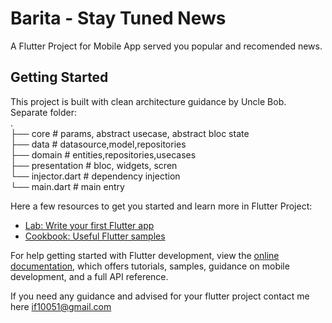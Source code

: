 # Barita - Stay Tuned News

A Flutter Project for Mobile App served you popular and recomended news.

## Getting Started

This project is built with clean architecture guidance by Uncle Bob.
Separate folder:<br/>
.<br/>
├── core                    # params, abstract usecase, abstract bloc state<br/>
├── data                    # datasource,model,repositories<br/>
├── domain                  # entities,repositories,usecases<br/>
├── presentation            # bloc, widgets, scren<br/>
└── injector.dart           # dependency injection<br/>
└── main.dart               # main entry<br/>

Here a few resources to get you started and learn more in Flutter Project:
- [Lab: Write your first Flutter app](https://docs.flutter.dev/get-started/codelab)
- [Cookbook: Useful Flutter samples](https://docs.flutter.dev/cookbook)

For help getting started with Flutter development, view the
[online documentation](https://docs.flutter.dev/), which offers tutorials,
samples, guidance on mobile development, and a full API reference.

If you need any guidance and advised for your flutter project contact me here [if10051@gmail.com](mailto:if10051@gmail.com)